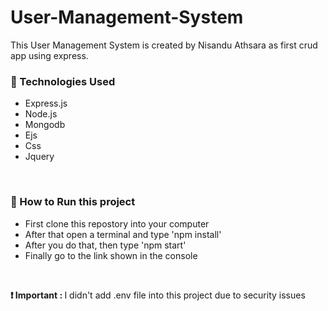 # User-Management-System
This User Management System is created by Nisandu Athsara as first crud app using express.
<br>
<h3>🔧 Technologies Used</h3>
<ul>
    <li>Express.js</li>
    <li>Node.js</li>
    <li>Mongodb</li>
    <li>Ejs</li>
    <li>Css</li>
    <li>Jquery</li>
</ul>
<br>
<h3>📌 How to Run this project</h3>
<ul>
    <li>First clone this repostory into your computer</li>
    <li>After that open a terminal and type 'npm install'</li>
    <li>After you do that, then type 'npm start'</li>
    <li>Finally go to the link shown in the console</li>
</ul>
<br>
<p><strong>❗ Important : </strong>I didn't add .env file into this project due to security issues</p>